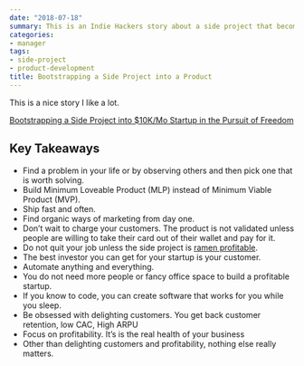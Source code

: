 ```yaml
---
date: "2018-07-18"
summary: This is an Indie Hackers story about a side project that become a product
categories:
- manager
tags:
- side-project
- product-development
title: Bootstrapping a Side Project into a Product
---
```


This is a nice story I like a lot. 

[Bootstrapping a Side Project into $10K/Mo Startup in the Pursuit of Freedom](https://www.indiehackers.com/@shyjal/bootstrapping-a-side-project-into-10k-mo-startup-in-the-pursuit-of-freedom-cd8e91b4ad)

## Key Takeaways
* Find a problem in your life or by observing others and then pick one that is worth solving.
* Build Minimum Loveable Product (MLP) instead of Minimum Viable Product (MVP).
* Ship fast and often.
* Find organic ways of marketing from day one.
* Don’t wait to charge your customers. The product is not validated unless people are willing to take their card out of their wallet and pay for it.
* Do not quit your job unless the side project is [ramen profitable](http://www.paulgraham.com/ramenprofitable.html).
* The best investor you can get for your startup is your customer.
* Automate anything and everything.
* You do not need more people or fancy office space to build a profitable startup.
* If you know to code, you can create software that works for you while you sleep.
* Be obsessed with delighting customers. You get back customer retention, low CAC, High ARPU
* Focus on profitability. It’s is the real health of your business
* Other than delighting customers and profitability, nothing else really matters.

